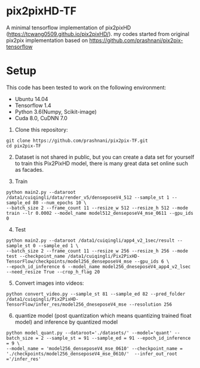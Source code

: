 # pix2pixHD-TF
A minimal tensorflow implementation of pix2pixHD (https://tcwang0509.github.io/pix2pixHD/).
my codes started from original pix2pix implementation based on https://github.com/prashnani/pix2pix-tensorflow


# Setup

This code has been tested to work on the following environment:
- Ubuntu 14.04
- Tensorflow 1.4
- Python  3.6(Numpy, Scikit-image)
- Cuda 8.0, CuDNN 7.0

1. Clone this repository:
```
git clone https://github.com/prashnani/pix2pix-TF.git
cd pix2pix-TF
```
2. Dataset is not shared in public, but you can create a data set for yourself to train this Pix2PixHD model, there is many great data set online such as facades. 

3. Train 
```
python main2.py --dataroot /data1/cuiqingli/data/render_v5/denseposeV4_512 --sample_st 1 --sample_ed 80 --num_epochs 10 \
--batch_size 2 --frame_count 11 --resize_w 512 --resize_h 512 --mode train --lr 0.0002 --model_name model512_denseposeV4_mse_0611 --gpu_ids 0  
```

4. Test
```
python main2.py --dataroot /data1/cuiqingli/app4_v2_1sec/result --sample_st 0 --sample_ed 1 \
--batch_size 2 --frame_count 11 --resize_w 256 --resize_h 256 --mode test --checkpoint_name /data1/cuiqingli/Pix2PixHD-TensorFlow/checkpoints/model256_denseposeV4_mse --gpu_ids 6 \
--epoch_id_inference 6 --model_name model256_dneseposeV4_app4_v2_lsec --need_resize True --crop_h_flag 20
```
5. Convert images into videos:
```
python convert_video.py --sample_st 81 --sample_ed 82 --pred_folder /data1/cuiqingli/Pix2PixHD-TensorFlow/infer_res/model256_dneseposeV4_mse --resolution 256
```
6. quantize model (post quantization which means quantizing trained float model) and inference by quantized model
```
python model_quant.py --dataroot='./datasets/' --model='quant' --batch_size = 2 --sample_st = 91 --sample_ed = 91 --epoch_id_inference = 9 \
--model_name = 'model256_denseposeV4_mse_0610' --checkpoint_name = './checkpoints/model256_denseposeV4_mse_0610/'  --infer_out_root ='/infer_res'
```


